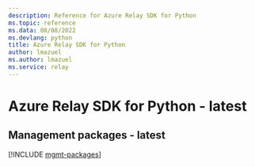 ```yaml
---
description: Reference for Azure Relay SDK for Python
ms.topic: reference
ms.data: 08/08/2022
ms.devlang: python
title: Azure Relay SDK for Python
author: lmazuel
ms.author: lmazuel
ms.service: relay
---
```

# Azure Relay SDK for Python - latest

## Management packages - latest
[!INCLUDE [mgmt-packages](relay-mgmt-index.md)]